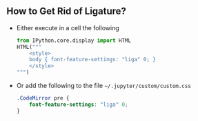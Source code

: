 ## How to Get Rid of Ligature?
- Either execute in a cell the following
  ```python
  from IPython.core.display import HTML
  HTML("""
      <style>
      body { font-feature-settings: "liga" 0; }
      </style>
  """)
  ```
- Or add the following to the file `~/.jupyter/custom/custom.css`
  ```css
  .CodeMirror pre {
      font-feature-settings: "liga" 0;
  }
  ```
